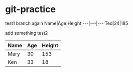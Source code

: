 # git-practice
test1 branch again
Name|Age|Height
---|---|---
Ted|24|185

add something test2



Name|Age|Height
---|---|---
Mary|30|153
Ken|33|18
